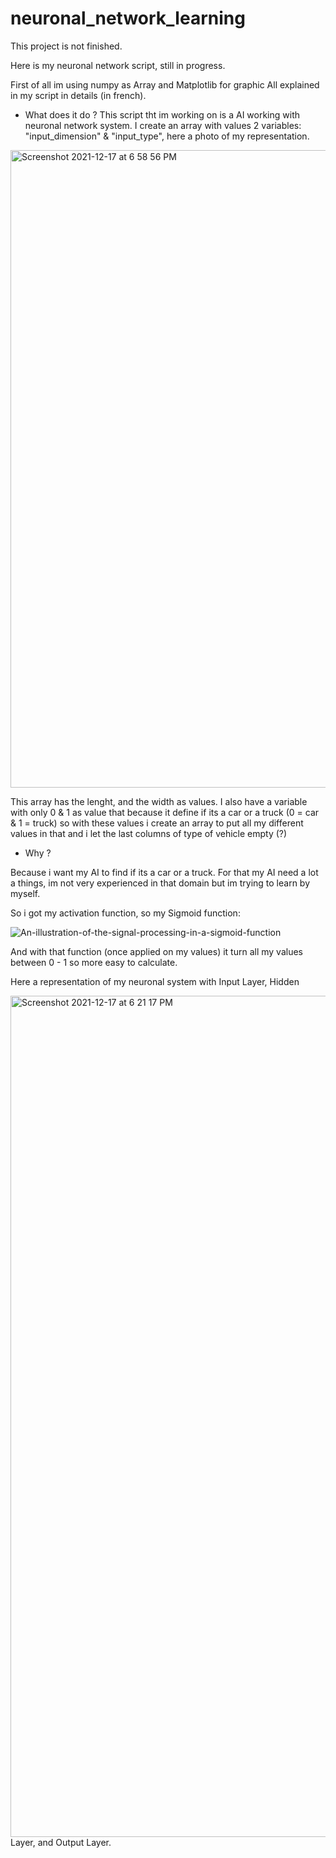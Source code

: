 # neuronal_network_learning

This project is not finished.

Here is my neuronal network script, still in progress.

First of all im using numpy as Array and Matplotlib for graphic
All explained in my script in details (in french).

- What does it do ?
This script tht im working on is a AI working with neuronal network system.
I create an array with values 2 variables: "input_dimension" & "input_type", here a photo of my representation.

<img width="1020" alt="Screenshot 2021-12-17 at 6 58 56 PM" src="https://user-images.githubusercontent.com/96392276/146874888-41b16170-4be0-46a6-b7e4-842016dc1683.png">

This array has the lenght, and the width as values.
I also have a variable with only 0 & 1 as value that because it define if its a car or a truck (0 = car & 1 = truck)
so with these values i create an array to put all my different values in that and i let the last columns of type of vehicle empty (?)

- Why ?

Because i want my AI to find if its a car or a truck.
For that my AI need a lot a things, im not very experienced in that domain but im trying to learn by myself.

So i got my activation function, so my Sigmoid function:

![An-illustration-of-the-signal-processing-in-a-sigmoid-function](https://user-images.githubusercontent.com/96392276/146875419-a29bc746-17c1-451c-be00-ab22b46d8a45.png)

And with that function (once applied on my values) it turn all my values between 0 - 1 so more easy to calculate.

Here a representation of my neuronal system with Input Layer, Hidden 

<img width="1346" alt="Screenshot 2021-12-17 at 6 21 17 PM" src="https://user-images.githubusercontent.com/96392276/146875600-38bb4795-fb36-4569-a313-fb65589df115.png">
Layer, and Output Layer.

